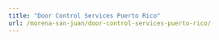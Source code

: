 ```yaml
---
title: "Door Control Services Puerto Rico"
url: /morena-san-juan/door-control-services-puerto-rico/
---
```

